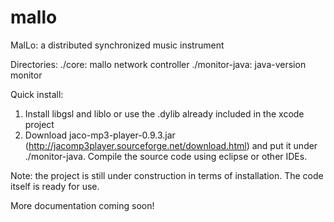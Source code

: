 # mallo
MalLo: a distributed synchronized music instrument

Directories:
    ./core: mallo network controller
    ./monitor-java: java-version monitor

Quick install:
1. Install libgsl and liblo or use the .dylib already included in the xcode project
2. Download jaco-mp3-player-0.9.3.jar (http://jacomp3player.sourceforge.net/download.html) and put it under ./monitor-java. Compile the source code using eclipse or other IDEs.

Note: the project is still under construction in terms of installation. The code itself is ready for use.

More documentation coming soon!
